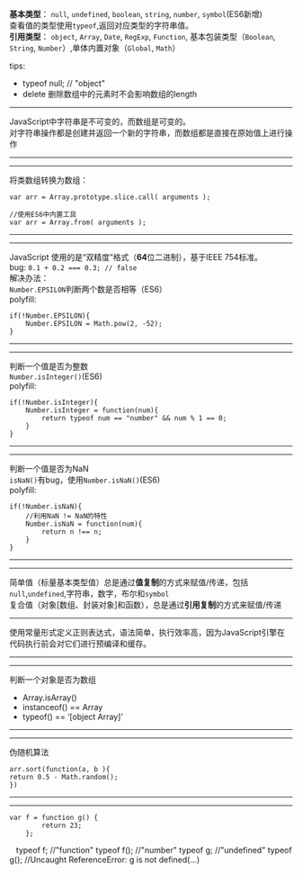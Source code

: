 **基本类型**： `null`, `undefined`, `boolean`, `string`, `number`, `symbol`(ES6新增)  
查看值的类型使用`typeof`,返回对应类型的字符串值。   
**引用类型**： `object`, `Array`, `Date`, `RegExp`, `Function`, 基本包装类型（`Boolean`, `String`, `Number`）,单体内置对象（`Global`, `Math`）  

tips: 
* typeof null; // "object"
* delete 删除数组中的元素时不会影响数组的length

---
  
JavaScript中字符串是不可变的，而数组是可变的。  
对字符串操作都是创建并返回一个新的字符串，而数组都是直接在原始值上进行操作

---
---
将类数组转换为数组：

    var arr = Array.prototype.slice.call( arguments );

    //使用ES6中内置工具
    var arr = Array.from( arguments );
---

---
JavaScript 使用的是“双精度”格式（**64**位二进制），基于IEEE 754标准。  
bug: `0.1 + 0.2 === 0.3; // false `  
解决办法：   
`Number.EPSILON`判断两个数是否相等（ES6）  
polyfill:

    if(!Number.EPSILON){
        Number.EPSILON = Math.pow(2, -52);
    }
---
---
判断一个值是否为整数  
`Number.isInteger()`(ES6)  
polyfill:

    if(!Number.isInteger){
        Number.isInteger = function(num){
            return typeof num == "number" && num % 1 == 0;
        }
    }

---
---
判断一个值是否为NaN  
`isNaN()`有bug，使用`Number.isNaN()`(ES6)  
polyfill:

    if(!Number.isNaN){
        //利用NaN != NaN的特性
        Number.isNaN = function(num){
            return n !== n;
        }
    }

---
---
简单值（标量基本类型值）总是通过**值复制**的方式来赋值/传递，包括`null`,`undefined`,字符串，数字，布尔和`symbol`  
复合值（对象[数组、封装对象]和函数），总是通过**引用复制**的方式来赋值/传递

---

使用常量形式定义正则表达式，语法简单，执行效率高，因为JavaScript引擎在代码执行前会对它们进行预编译和缓存。

---
---

判断一个对象是否为数组
*  Array.isArray()
* instanceof() == Array
* typeof() == ‘[object Array]’

---
---
伪随机算法

    arr.sort(function(a, b ){
    return 0.5 - Math.random();
    })
    
---
---

    var f = function g() {
            return 23;
        };
    typeof f; //"function"
    typeof f(); //"number"
    typeof g; //"undefined"
    typeof g(); //Uncaught ReferenceError: g is not defined(…)

